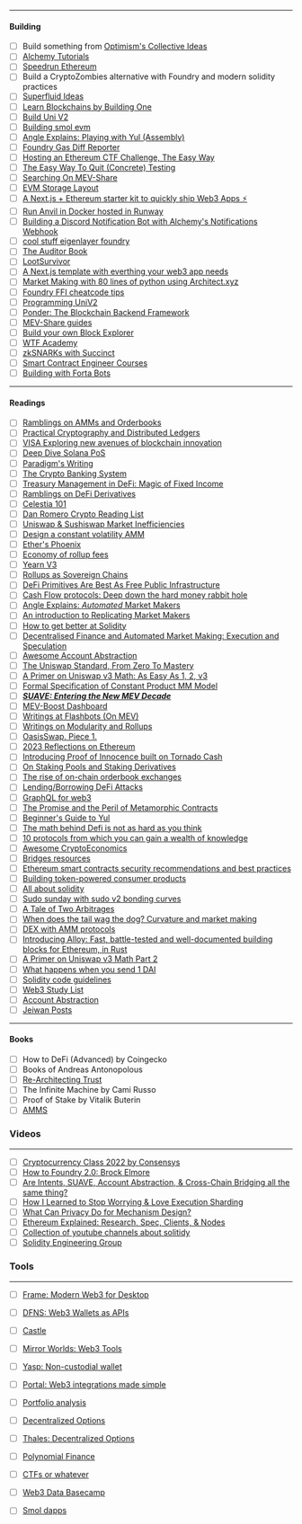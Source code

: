 --------

#### Building
- [ ] Build something from [Optimism's Collective Ideas](https://github.com/ethereum-optimism/ecosystem-contributions/issues/73)
- [ ] [Alchemy Tutorials](https://docs.alchemy.com/docs/tutorials-overview)
- [ ] [Speedrun Ethereum](https://speedrunethereum.com/)
- [ ] Build a CryptoZombies alternative with Foundry and modern solidity practices
- [ ] [Superfluid Ideas](https://superfluidhq.notion.site/Superfluid-Wave-Pool-Project-Ideas-7e8c792758004bd2ae452d1f9810cc58#edcb364c0c00442c9ebdc173c9b14c04)
- [ ] [Learn Blockchains by Building One](https://t.co/6GmkSMUOyE)
- [ ] [Build Uni V2](https://t.co/sLw3HATS5n)
- [ ] [Building smol evm](https://t.co/G5Fdb4hrUQ)
- [ ] [Angle Explains: Playing with Yul (Assembly)](https://t.co/R4S56bSfct)
- [ ] [Foundry Gas Diff Reporter](https://t.co/3RyAsTfRhA)
- [ ] [Hosting an Ethereum CTF Challenge, The Easy Way](https://t.co/ROsktm11UD)
- [ ] [The Easy Way To Quit (Concrete) Testing](https://t.co/nbzcQzFEZZ)
- [ ] [Searching On MEV-Share](https://t.co/t32QmDt6ws)
- [ ] [EVM Storage Layout](https://twitter.com/0x_r4bbit/status/1651559768912429056)
- [ ] [A Next.js + Ethereum starter kit to quickly ship Web3 Apps ⚡](https://t.co/094bI0kddi)
- [ ] [Run Anvil in Docker hosted in Runway](https://twitter.com/high_byte/status/1658244886863179783?s=20)
- [ ] [Building a Discord Notification Bot with Alchemy's Notifications Webhook](https://docs.alchemy.com/docs/building-a-discord-notification-bot-with-alchemy-notifications-webhook)
- [ ] [cool stuff eigenlayer foundry](https://twitter.com/Sabnock66/status/1660707839810084866?s=20)
- [ ] [The Auditor Book](https://t.co/ZWNeLvQUqU)
- [ ] [LootSurvivor](https://loot-survivor.vercel.app/)
- [ ] [A Next.js template with everthing your web3 app needs](https://github.com/m1guelpf/armchair)
- [ ] [Market Making with 80 lines of python using Architect.xyz](https://twitter.com/BrettHarrison88/status/1667232002515279878?s=20)
- [ ] [Foundry FFI cheatcode tips](https://twitter.com/0xValerius_/status/1668744149892210690?s=20)
- [ ] [Programming UniV2](https://t.co/jNfsaoFFWP)
- [ ] [Ponder: The Blockchain Backend Framework](https://t.co/lEyFrOcm6M)
- [ ] [MEV-Share guides](https://docs.flashbots.net/flashbots-mev-share/searchers/tutorials/limit-order/introduction)
- [ ] [Build your own Block Explorer](https://twitter.com/erayajk/status/1675460369257512960?s=20)
- [ ] [WTF Academy](https://www.wtf.academy/en/)
- [ ] [zkSNARKs with Succinct](https://www.succinct.xyz/)
- [ ] [Smart Contract Engineer Courses](https://www.smartcontract.engineer/courseshttps://www.smartcontract.engineer/courses)
- [ ] [Building with Forta Bots](https://docs.forta.network/en/latest/wizard/)

----

#### Readings
- [ ] [Ramblings on AMMs and Orderbooks](https://mirror.xyz/0x0C23E0dE114d28112f52203cb9583B9826b05dDe/TLXq6hCSsgVmxIWxPRihWEQBoPr9Pf2-MYKATDctNp4) 
- [ ] [Practical Cryptography and Distributed Ledgers](https://github.com/unbalancedparentheses/practical_cryptography_and_distributed_ledgers)
- [ ] [VISA Exploring new avenues of blockchain innovation](https://usa.visa.com/visa-everywhere/blog/bdp/2022/12/16/exploring-new-avenues-1671230603572.html)
- [ ] [Deep Dive Solana PoS](https://shockblogs.hashnode.dev/solanas-consensus-mechanism-a-dive-into-the-solana-proof-of-stake-algorithm)
- [ ] [Paradigm's Writing](https://www.paradigm.xyz/writing)
- [ ] [The Crypto Banking System](https://cryptobanking.network/the-crypto-banking-system/)
- [ ] [Treasury Management in DeFi: Magic of Fixed Income](https://medium.com/element-finance/treasury-management-in-defi-magic-of-fixed-income-85c5d2188953)
- [ ] [Ramblings on DeFi Derivatives](https://t.co/khwNNsCRDi)
- [ ] [Celestia 101](https://t.co/mCaO344a4v)
- [ ] [Dan Romero Crypto Reading List](https://t.co/1akrjb6L1k)
- [ ] [Uniswap & Sushiswap Market Inefficiencies](https://t.co/vNtIQgIAII)
- [ ] [Design a constant volatility AMM](https://t.co/Wn5KjlthM4)
- [ ] [Ether's Phoenix](https://medium.com/ethereum-optimism/ethers-phoenix-18fb7d7304bb)
- [ ] [Economy of rollup fees](https://t.co/ezrNdFvQvZ)
- [ ] [Yearn V3](https://t.co/C8TmPxXRez)
- [ ] [Rollups as Sovereign Chains](https://t.co/yHQUGL4xsT)
- [ ] [DeFi Primitives Are Best As Free Public Infrastructure](https://t.co/b5Dmlywjxf)
- [ ] [Cash Flow protocols: Deep down the hard money rabbit hole](https://t.co/QjPlUNlUJX)
- [ ] [Angle Explains: _Automated_ Market Makers](https://t.co/fvqo84sLsi)
- [ ] [An introduction to Replicating Market Makers](https://t.co/bgnm5FTDpb)
- [ ] [How to get better at Solidity](https://t.co/lJ5TvJ7bvO)
- [ ] [Decentralised Finance and Automated Market Making: Execution and Speculation](https://t.co/6GDR8zTQ3C)
- [ ] [Awesome Account Abstraction](https://t.co/VG0Dy0iEAP)
- [ ] [The Uniswap Standard, From Zero To Mastery](https://t.co/owLjQQFUgK)
- [ ] [A Primer on Uniswap v3 Math: As Easy As 1, 2, v3](https://t.co/iCRzgyR6Ap)
- [ ] [Formal Specification of Constant Product MM Model](https://t.co/tGXDzLvDxe)
- [ ] [**_SUAVE: Entering the New MEV Decade_**](https://medium.com/iosg-ventures/suave-entering-the-new-mev-decade-dc95ee91a603)
- [ ] [MEV-Boost Dashboard](https://mevboost.pics/)
- [ ] [Writings at Flashbots (On MEV)](https://writings.flashbots.net/)
- [ ] [Writings on Modularity and Rollups](https://www.alexbeckett.xyz/)
- [ ] [OasisSwap. Piece 1.](https://t.co/7yUkbUgomN)
- [ ] [2023 Reflections on Ethereum](https://t.co/bMXqpw7Xwi)
- [ ] [Introducing Proof of Innocence built on Tornado Cash](https://t.co/wxzm96bXgd)
- [ ] [On Staking Pools and Staking Derivatives](https://t.co/ZUyrlsOgLK)
- [ ] [The rise of on-chain orderbook exchanges](https://medium.com/@Xulian0x/the-rise-of-on-chain-orderbook-exchanges-2b2c78a83acf)
- [ ] [Lending/Borrowing DeFi Attacks](https://t.co/WldfjXCb2B)
- [ ] [GraphQL for web3](https://t.co/DysDt782uM)
- [ ] [The Promise and the Peril of Metamorphic Contracts](https://t.co/JH1vEj0ob6)
- [ ] [Beginner's Guide to Yul](https://t.co/3tVUIoDCdL)
- [ ] [The math behind Defi is not as hard as you think](https://t.co/0B4LrVg8VT)
- [ ] [10 protocols from which you can gain a wealth of knowledge](https://t.co/cggcUR6l3w)
- [ ] [Awesome CryptoEconomics](https://github.com/jpantunes/awesome-cryptoeconomics)
- [ ] [Bridges resources](https://twitter.com/deliriusz_eth/status/1668975465145544706?s=20)
- [ ] [Ethereum smart contracts security recommendations and best practices](https://t.co/0EL9o8LZTx)
- [ ] [Building token-powered consumer products](https://t.co/AKIiZAQCv3)
- [ ] [All about solidity](https://t.co/2aC4UVjImq)
- [ ] [Sudo sunday with sudo v2 bonding curves](https://twitter.com/0xmons/status/1670723757118480386?s=20)
- [ ] [A Tale of Two Arbitrages](https://t.co/fGx0lngVqJ)
- [ ] [When does the tail wag the dog? Curvature and market making](https://t.co/KKJmJDiHuZ)
- [ ] [DEX with AMM protocols](https://arxiv.org/abs/2103.12732)
- [ ] [Introducing Alloy: Fast, battle-tested and well-documented building blocks for Ethereum, in Rust](https://www.paradigm.xyz/2023/06/alloy)
- [ ] [A Primer on Uniswap v3 Math Part 2](https://t.co/VY1rwk78Nz)
- [ ] [What happens when you send 1 DAI](https://t.co/jo2xwdRwFG)
- [ ] [Solidity code guidelines](https://makemake.site/post/sol-guidelines)
- [ ] [Web3 Study List](https://sergiomazariego.notion.site/Web-3-Study-List-c8d85ae6300344c99013508fff461401?pvs=4)
- [ ] [Account Abstraction](https://composable-security.com/blog/account-abstraction-a-tale-on-the-evolution-of-wallets/)
- [ ] [Jeiwan Posts](https://jeiwan.net/)

----

#### Books
- [ ] How to DeFi (Advanced) by Coingecko
- [ ] Books of Andreas Antonopolous
- [ ] [Re-Architecting Trust](https://www.amazon.com/Re-Architecting-Trust-History-Markets-Platforms/dp/1732027331?crid=JU65X57KMY58&keywords=re+trust&qid=1686257468&s=books&sprefix=re+trus,stripbooks-intl-ship,293&sr=1-1)
- [ ] The Infinite Machine by Cami Russo
- [ ] Proof of Stake by Vitalik Buterin
- [ ] [AMMS](https://www.amazon.com/Automated-Market-Makers-Decentralized-Cryptocurrency/dp/1484286154) 

### Videos
---
- [ ] [Cryptocurrency Class 2022 by Consensys](https://cryptocurrencyclass.github.io/)
- [ ] [How to Foundry 2.0: Brock Elmore](https://www.youtube.com/@Spearbit)
- [ ] [Are Intents, SUAVE, Account Abstraction, & Cross-Chain Bridging all the same thing?](https://t.co/1ggxi9KHIx)
- [ ] [How I Learned to Stop Worrying & Love Execution Sharding](https://www.youtube.com/watch?v=A0OXif6r-Qk)
- [ ] [What Can Privacy Do for Mechanism Design?](https://www.youtube.com/watch?v=Rw0tv-43JAU)
- [ ] [Ethereum Explained: Research, Spec, Clients, & Nodes](https://t.co/W7xujkArxX)
- [ ] [Collection of youtube channels about solitidy](https://twitter.com/apoorvlathey/status/1672759800323780609)
- [ ] [Solidity Engineering Group](https://www.youtube.com/@EthereumEngineeringGroup)

### Tools
---
- [ ] [Frame: Modern Web3 for Desktop](https://frame.sh/)
- [ ] [DFNS: Web3 Wallets as APIs](https://www.dfns.co/)
- [ ] [Castle](https://castle.link/)
- [ ] [Mirror Worlds: Web3 Tools](https://mirrorworld.fun/)
- [ ] [Yasp: Non-custodial wallet](https://yasp.fi/)
- [ ] [Portal: Web3 integrations made simple](https://www.portalhq.io/)
- [ ] [Portfolio analysis](https://www.clustr.io/)
- [ ] [Decentralized Options](https://app.lyra.finance/#/trade/arbitrum/eth-usdc)
- [ ] [Thales: Decentralized Options](https://thalesmarket.io/markets)
- [ ] [Polynomial Finance](https://trade.polynomial.fi/)
- [ ] [CTFs or whatever](https://www.theblockchainerhub.xyz/ctfs/Ctfs)
- [ ] [Web3 Data Basecamp](https://basement.dev/?ref=producthunt)
- [ ] [Smol dapps](https://smold.app/safe)



